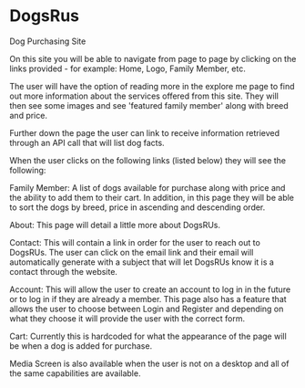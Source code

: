 # DogsRus
Dog Purchasing Site

On this site you will be able to navigate from page to page by clicking on the links provided - for example: Home, Logo, Family Member, etc.

The user will have the option of reading more in the explore me page to find out more information about the services offered from this site.
They will then see some images and see 'featured family member' along with breed and price.

Further down the page the user can link to receive information retrieved through an API call that will list dog facts.

When the user clicks on the following links (listed below) they will see the following:

Family Member: A list of dogs available for purchase along with price and the ability to add them to their cart. In addition, in this page they will be able to sort the dogs by breed, price in ascending and descending order.

About: This page will detail a little more about DogsRUs.

Contact: This will contain a link in order for the user to reach out to DogsRUs. The user can click on the email link and their email will automatically generate with a subject that will let DogsRUs know it is a contact through the website.

Account: This will allow the user to create an account to log in in the future or to log in if they are already a member.  This page also has a feature that allows the user to choose between Login and Register and depending on what they choose it will provide the user with the correct form.

Cart: Currently this is hardcoded for what the appearance of the page will be when a dog is added for purchase.

Media Screen is also available when the user is not on a desktop and all of the same capabilities are available.